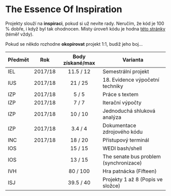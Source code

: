 # The Essence Of Inspiration

Projekty slouží na **inspiraci**, pokud si už nevíte rady. Neručím, že kód je 100 % dobře, i když byl tak ohodnocen. Místy úroveň kódu je hodna [této stránky](http://www.hovnokod.cz/) (téměř vždy).

Pokud se někdo rozhodne **okopírovat** projekt 1:1, budiž jeho boj...

|Předmět|Rok |Body získané/max|Varianta|
|--    |:--: |:--:             |--     |
|IEL    |2017/18|11.5 / 12       |Semestrální projekt|
|IUS    |2017/18|21 / 25         |18. Evidence výpočetní techniky|
|IZP    |2017/18|5 / 5|Práce s textem|
|IZP    |2017/18|7 / 7|Iterační výpočty|
|IZP    |2017/18|10 / 10|Jednoduchá shluková analýza|
|IZP    |2017/18|3.4 / 4|Dokumentace zdrojového kódu|
|INC    |2017/18|18 / 20|Přístupový terminál|
|IOS||15 / 15|WEDI bash/shell|
|IOS||13 / 15|The senate bus problem (synchronizace)|
|IVH||80 / 100|Hra patnácka (Fifteen)|
|ISJ||39.5 / 40|Projekty 1 až 8 (Popis ve složce)|